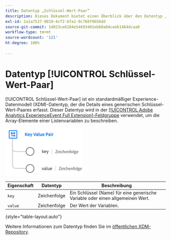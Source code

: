 ```yaml
---
title: Datentyp „Schlüssel-Wert-Paar“
description: Dieses Dokument bietet einen Überblick über den Datentyp „Schlüssel-Wert-Paar-Experience-Datenmodell (XDM)“.
exl-id: 2a1a7537-9019-4cf2-bfa1-9c760f9656dd
source-git-commit: 1d023ce6184e54693401eb68a04ceeb1464dcaa0
workflow-type: tm+mt
source-wordcount: '121'
ht-degree: 100%

---
```


# Datentyp [!UICONTROL Schlüssel-Wert-Paar]

[!UICONTROL Schlüssel-Wert-Paar] ist ein standardmäßiger Experience-Datenmodell (XDM)-Datentyp, der die Details eines generischen Schlüssel-Wert-Paares erfasst. Dieser Datentyp wird in der [[!UICONTROL Adobe Analytics ExperienceEvent Full Extension]-Feldgruppe](../field-groups/event/analytics-full-extension.md) verwendet, um die Array-Elemente einer Listenvariablen zu beschreiben.

![Struktur eines Schlüssel-Wert-Paares](../images/data-types/key-value-pair.png)

| Eigenschaft | Datentyp | Beschreibung |
| --- | --- | --- |
| `key` | Zeichenfolge | Ein Schlüssel (Name) für eine generische Variable oder einen allgemeinen Wert. |
| `value` | Zeichenfolge | Der Wert der Variablen. |

{style=&quot;table-layout:auto&quot;}

Weitere Informationen zum Datentyp finden Sie im [öffentlichen XDM-Repository](https://github.com/adobe/xdm/blob/master/extensions/adobe/experience/analytics/keyvalue.schema.json).
